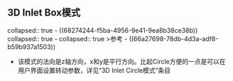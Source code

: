## 3D Inlet Box模式
collapsed:: true
	- ((68274244-f5ba-4956-9e41-9ea8b38ce38b))
	  collapsed:: true
		- collapsed:: true
		  >参考
			- ((66a27698-78db-4d3a-adf8-b59b937a1503))
- 该模式的法向是z轴方向，x和y是平行方向。比起Circle方便的一点是可以在用户界面设置转动参数，详见“3D Inlet Circle模式”条目